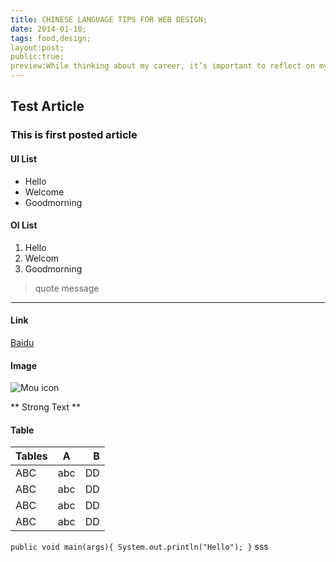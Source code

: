 ```yaml
---
title: CHINESE LANGUAGE TIPS FOR WEB DESIGN;
date: 2014-01-10;
tags: food,design;
layout:post;
public:true;
preview:While thinking about my career, it’s important to reflect on my current skills and interests to gain visibility into where I want to go.;
---
```


## Test Article
### This is first posted article

#### Ul List
* Hello
* Welcome
* Goodmorning

#### Ol List
1. Hello
2. Welcom
3. Goodmorning

> quote message

***

#### Link
[Baidu](http://wwww.baidu.com)

#### Image
![Mou icon](http://mouapp.com/Mou_128.png)

** Strong Text **

#### Table
| Tables  | A  | B |
|---------|:--:|--:|
| ABC     | abc| DD|
| ABC     | abc| DD|
| ABC     | abc| DD|
| ABC     | abc| DD|

`public void main(args){
	System.out.println("Hello");
 }`
sss